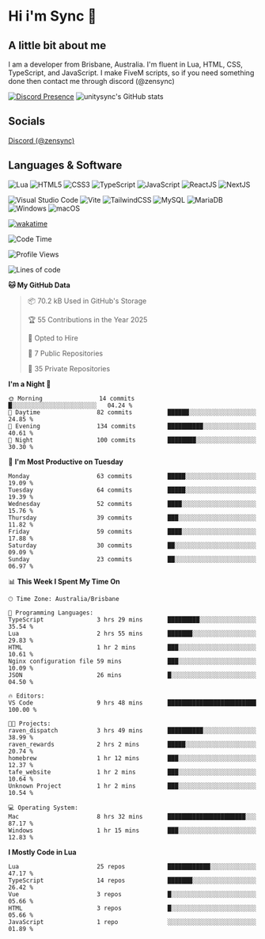 # Hi i'm Sync 👋

## A little bit about me
I am a developer from Brisbane, Australia. I'm fluent in Lua, HTML, CSS, TypeScript, and JavaScript. I make FiveM scripts, so if you need something done then contact me through discord (@zensync)

[![Discord Presence](https://lanyard.cnrad.dev/api/265742868587479050)](https://discord.com/users/265742868587479050)
![unitysync's GitHub stats](https://github-readme-stats.vercel.app/api?username=unitysync&show_icons=true&theme=ambient_gradient)

## Socials
<p><a href="https://discord.com/users/265742868587479050">Discord (@zensync)</a></p>

## Languages & Software
![Lua](https://img.shields.io/badge/lua-%232C2D72.svg?style=for-the-badge&logo=lua&logoColor=white) ![HTML5](https://img.shields.io/badge/html5-%23E34F26.svg?style=for-the-badge&logo=html5&logoColor=white) ![CSS3](https://img.shields.io/badge/css3-%231572B6.svg?style=for-the-badge&logo=css3&logoColor=white) ![TypeScript](https://img.shields.io/badge/TypeScript-3178C6?logo=typescript&logoColor=fff&style=for-the-badge) ![JavaScript](https://img.shields.io/badge/javascript-%23323330.svg?style=for-the-badge&logo=javascript&logoColor=%23F7DF1E) ![ReactJS](https://shields.io/badge/react-black?logo=react&style=for-the-badge) ![NextJS](https://img.shields.io/badge/next.js-000000?style=for-the-badge&logo=nextdotjs&logoColor=white)

![Visual Studio Code](https://custom-icon-badges.demolab.com/badge/Visual%20Studio%20Code-0078d7.svg?logo=vsc&logoColor=white&style=for-the-badge) ![Vite](https://img.shields.io/badge/Vite-646CFF?style=for-the-badge&logo=Vite&logoColor=white) ![TailwindCSS](https://img.shields.io/badge/tailwindcss-%2338B2AC.svg?style=for-the-badge&logo=tailwind-css&logoColor=white) ![MySQL](https://img.shields.io/badge/MySQL-4479A1?style=for-the-badge&logo=mysql&logoColor=white) ![MariaDB](https://img.shields.io/badge/MariaDB-003545?style=for-the-badge&logo=mariadb&logoColor=white) ![Windows](https://custom-icon-badges.demolab.com/badge/Windows-0078D6?logo=windows11&logoColor=white&style=for-the-badge) ![macOS](https://img.shields.io/badge/macOS-000000?logo=apple&logoColor=F0F0F0&style=for-the-badge)

[![wakatime](https://wakatime.com/badge/user/018c590e-972a-4f9d-bbc0-f77a1b8e8227.svg?style=for-the-badge)](https://wakatime.com/@unitysync)

<!--START_SECTION:waka-->
![Code Time](http://img.shields.io/badge/Code%20Time-337%20hrs%2023%20mins-blue)

![Profile Views](http://img.shields.io/badge/Profile%20Views-91-blue)

![Lines of code](https://img.shields.io/badge/From%20Hello%20World%20I%27ve%20Written-363.9%20thousand%20lines%20of%20code-blue)

**🐱 My GitHub Data** 

> 📦 70.2 kB Used in GitHub's Storage 
 > 
> 🏆 55 Contributions in the Year 2025
 > 
> 💼 Opted to Hire
 > 
> 📜 7 Public Repositories 
 > 
> 🔑 35 Private Repositories 
 > 
**I'm a Night 🦉** 

```text
🌞 Morning                14 commits          █░░░░░░░░░░░░░░░░░░░░░░░░   04.24 % 
🌆 Daytime                82 commits          ██████░░░░░░░░░░░░░░░░░░░   24.85 % 
🌃 Evening                134 commits         ██████████░░░░░░░░░░░░░░░   40.61 % 
🌙 Night                  100 commits         ████████░░░░░░░░░░░░░░░░░   30.30 % 
```
📅 **I'm Most Productive on Tuesday** 

```text
Monday                   63 commits          █████░░░░░░░░░░░░░░░░░░░░   19.09 % 
Tuesday                  64 commits          █████░░░░░░░░░░░░░░░░░░░░   19.39 % 
Wednesday                52 commits          ████░░░░░░░░░░░░░░░░░░░░░   15.76 % 
Thursday                 39 commits          ███░░░░░░░░░░░░░░░░░░░░░░   11.82 % 
Friday                   59 commits          ████░░░░░░░░░░░░░░░░░░░░░   17.88 % 
Saturday                 30 commits          ██░░░░░░░░░░░░░░░░░░░░░░░   09.09 % 
Sunday                   23 commits          ██░░░░░░░░░░░░░░░░░░░░░░░   06.97 % 
```


📊 **This Week I Spent My Time On** 

```text
🕑︎ Time Zone: Australia/Brisbane

💬 Programming Languages: 
TypeScript               3 hrs 29 mins       █████████░░░░░░░░░░░░░░░░   35.54 % 
Lua                      2 hrs 55 mins       ███████░░░░░░░░░░░░░░░░░░   29.83 % 
HTML                     1 hr 2 mins         ███░░░░░░░░░░░░░░░░░░░░░░   10.61 % 
Nginx configuration file 59 mins             ███░░░░░░░░░░░░░░░░░░░░░░   10.09 % 
JSON                     26 mins             █░░░░░░░░░░░░░░░░░░░░░░░░   04.50 % 

🔥 Editors: 
VS Code                  9 hrs 48 mins       █████████████████████████   100.00 % 

🐱‍💻 Projects: 
raven_dispatch           3 hrs 49 mins       ██████████░░░░░░░░░░░░░░░   38.99 % 
raven_rewards            2 hrs 2 mins        █████░░░░░░░░░░░░░░░░░░░░   20.74 % 
homebrew                 1 hr 12 mins        ███░░░░░░░░░░░░░░░░░░░░░░   12.37 % 
tafe_website             1 hr 2 mins         ███░░░░░░░░░░░░░░░░░░░░░░   10.64 % 
Unknown Project          1 hr 2 mins         ███░░░░░░░░░░░░░░░░░░░░░░   10.54 % 

💻 Operating System: 
Mac                      8 hrs 32 mins       ██████████████████████░░░   87.17 % 
Windows                  1 hr 15 mins        ███░░░░░░░░░░░░░░░░░░░░░░   12.83 % 
```

**I Mostly Code in Lua** 

```text
Lua                      25 repos            ████████████░░░░░░░░░░░░░   47.17 % 
TypeScript               14 repos            ███████░░░░░░░░░░░░░░░░░░   26.42 % 
Vue                      3 repos             █░░░░░░░░░░░░░░░░░░░░░░░░   05.66 % 
HTML                     3 repos             █░░░░░░░░░░░░░░░░░░░░░░░░   05.66 % 
JavaScript               1 repo              ░░░░░░░░░░░░░░░░░░░░░░░░░   01.89 % 
```




<!--END_SECTION:waka-->
